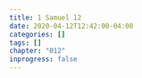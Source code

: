 ```yaml
---
title: 1 Samuel 12
date: 2020-04-12T12:42:00-04:00
categories: []
tags: []
chapter: "012"
inprogress: false
---
```


